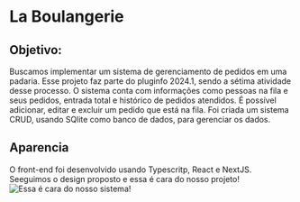 # La Boulangerie

## Objetivo:
Buscamos implementar um sistema de gerenciamento de pedidos em uma padaria. Esse projeto faz parte do pluginfo 2024.1, sendo a sétima atividade desse processo. O sistema conta com informações como pessoas na fila e seus pedidos, entrada total e histórico de pedidos atendidos. É possível adicionar, editar e excluir um pedido que está na fila. Foi criada um sistema CRUD, usando SQlite como banco de dados, para gerenciar os dados. 

## Aparencia 
O front-end foi desenvolvido usando Typescritp, React e NextJS. Seeguimos o design proposto e essa é cara do nosso projeto!
![Essa é cara do nosso sistema!](https://github.com/talitaester/La-Boulangerie-/assets/123506901/d992d9f2-7f13-4bd8-a4a3-5b1d1881c5c1)
